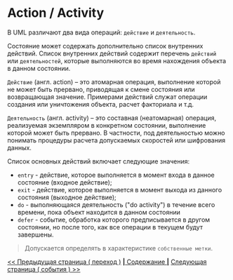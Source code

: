 # Action / Activity

В UML различают два вида операций: `действие` и `деятельность`.

Состояние может содержать дополнительно список внутренних действий. Список внутренних действий содержит перечень `действий` или `деятельностей`, которые выполняются во время нахождения объекта в данном состоянии.

`Действие` (англ. action) – это атомарная операция, выполнение которой не может быть прервано, приводящая к смене состояния или возвращающая значение. Примерами действий служат операции создания или уничтожения объекта, расчет факториала и т.д.

`Деятельность` (англ. activity) – это составная (неатомарная) операция, реализуемая экземпляром в конкретном состоянии, выполнение которой может быть прервано. В частности, под деятельностью можно понимать процедуры расчета допускаемых скоростей или шифрования данных.

Список основных действий включает следующие значения:

- `entry` - действие, которое выполняется в момент входа в данное состояние (входное действие);
- `exit` - действие, которое выполняется в момент выхода из данного состояния (выходное действие);
- `do` - выполняющаяся деятельность ("do activity") в течение всего времени, пока объект находится в данном состоянии
- `defer` - событие, обработка которого предписывается в другом состоянии, но после того, как все операции в текущем будут завершены.

> Допускается определять в характеристике `собственные метки`.

[<< Предыдущая страница ( переход )](./transition.md)
[**|** Содержание **|**](./README.md)
[Следующая страница ( события ) >>](./event.md)
